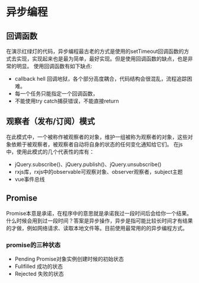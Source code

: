 # 异步编程
## 回调函数
在演示红绿灯的代码，异步编程最古老的方式是使用的setTimeout回调函数的方式去实现，实现起来也是最为简单，最好实现。但是使用回调函数的缺点，也是非常的明显。
使用回调函数有如下缺点:
* callback hell 回调地狱，各个部分高度耦合，代码结构会很混乱，流程追踪困难。
* 每一个任务只能指定一个回调函数，
* 不能使用try catch捕获错误，不能直接return

## 观察者（发布/订阅）模式
在此模式中，一个被称作被观察者的对象，维护一组被称为观察者的对象，这些对象依赖于被观察者，被观察者自动将自身的状态的任何变化通知给它们。
在js中，使用此模式的几个代表性的库有：
* jQuery.subscribe()、jQuery.publish()、jQuery.unsubscribe()
* rxjs库，rxjs中的observable可观察对象、observer观察者，subject主题
* vue事件总线

## Promise
Promise本意是承诺，在程序中的意思就是承诺我过一段时间后会给你一个结果。 什么时候会用到过一段时间？答案是异步操作，异步是指可能比较长时间才有结果的才做，例如网络请求、读取本地文件等。目前使用最常用的的异步编程方式。
### promise的三种状态
* Pending Promise对象实例创建时候的初始状态
* Fullfilled 成功的状态
* Rejected 失败的状态

